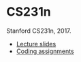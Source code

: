 # CS231n

Stanford CS231n, 2017.
- [Lecture slides](https://github.com/infinityglow/CS231n/tree/master/Lecture%20Slides)
- [Coding assignments](https://github.com/infinityglow/CS231n/tree/master/Assignment)
